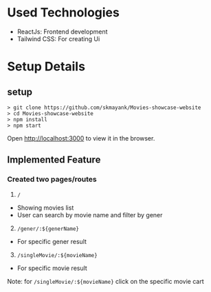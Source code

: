 
# Used Technologies 
- ReactJs: Frontend development
- Tailwind CSS: For creating Ui

# Setup Details 

## setup
```
> git clone https://github.com/skmayank/Movies-showcase-website
> cd Movies-showcase-website
> npm install
> npm start
```

Open [http://localhost:3000](http://localhost:3000) to view it in the browser.

## Implemented Feature

### Created two pages/routes
1. `/`
- Showing movies list
- User can search by movie name and filter by gener 
2. `/gener/:${generName}`
- For specific gener result
3. `/singleMovie/:${movieName}`
- For specific movie result 

Note: for `/singleMovie/:${movieName}` click on the specific movie cart

